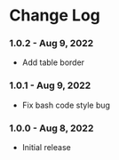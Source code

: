 # Change Log

### 1.0.2 - Aug 9, 2022
- Add table border

### 1.0.1 - Aug 9, 2022
- Fix bash code style bug

### 1.0.0 - Aug 8, 2022
- Initial release